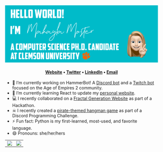 <!-- ### Hi there 👋 -->

<!--
**makayla-moster/makayla-moster** is a ✨ _special_ ✨ repository because its `README.md` (this file) appears on your GitHub profile.

Here are some ideas to get you started:

- 🤖 I’m currently working on ...
- 🌱 I’m currently learning ...
- 👯 I’m looking to collaborate on ...
- 🤔 I’m looking for help with ...
- 💬 Ask me about ...
- 📫 How to reach me: ...
- 😄 Pronouns: ...
- ⚡ Fun fact: ...
-->


<!-- <h3>Hello there! 👋<br>I'm Makayla Moster<br>a Computer Science Ph.D. student at Clemson University</h3> -->

![](imgs/Readme_2.png)

<h4 align="center"> <a href="https://makayla-moster.github.io/index.html">Website</a> • <a href="https://twitter.com/makaylamoster">Twitter</a> • <a href="https://www.linkedin.com/in/mmoster/">LinkedIn</a> • <a href="mailto:mmoster@clemson.edu">Email</a></h4>

- 🤖 I’m currently working on HammerBot! A [Discord bot](https://github.com/makayla-moster/HammerBot) and a [Twitch bot](https://github.com/makayla-moster/HammerBot_Twitch) focused on the Age of Empires 2 community.
- 🌱 I’m currently learning React to update my [personal website](https://makayla-moster.github.io/).
- 💻 I recently collaborated on a [Fractal Generation Website](https://fractals.iapetus11.me/) as part of a Hackathon.
- ☠ I recently created a [pirate-themed hangman game](https://makayla-moster.github.io/hackman_hangman/) as part of a Discord Programming Challenge.
- ⚡ Fun fact: Python is my first-learned, most-used, and favorite language.
- 😄 Pronouns: she/her/hers
<!-- - 🌱 I’m currently learning how to transfer [HammerBot](https://github.com/makayla-moster/HammerBot) into a [Twitch HammerBot](https://github.com/makayla-moster/HammerBot_Twitch). -->

<!-- - I'm currently working on HammerBot, a Discord and (hopefully soon) Twitch bot focused around the Age of Empires 2 community. 

[![Makayla's GitHub stats](https://github-readme-stats.vercel.app/api?username=makayla-moster&count_private=true&show_icons=true&theme=react)](https://github.com/makayla-moster/github-readme-stats)[![Readme Card](https://github-readme-stats.vercel.app/api/pin/?username=makayla-moster&repo=HammerBot&theme=react)](https://github.com/makayla-moster/HammerBot) -->

<!-- [![Moster-Used Languages](https://github-readme-stats.vercel.app/api/top-langs/?username=makayla-moster&layout=compact&theme=github_dark)](https://github.com/makayla-moster/github-readme-stats) -->


<table>
  <tr>
    <td valign="top" width="50%">
      <a href="https://github.com/DenverCoder1/github-readme-streak-stats">
        <img align="left" src="https://github-readme-stats.vercel.app/api?username=makayla-moster&count_private=true&show_icons=true&theme=react" class="responsive" />
      </a>
    </td>
    <td valign="top" width="50%">
      <a href="https://github.com/anuraghazra/github-readme-stats">
        <img align="right" src="http://github-readme-streak-stats.herokuapp.com?user=makayla-moster&theme=react" class="responsive" />
      </a>
    </td>
  </tr>
  
<!--   <tr>
    <td valign="top" width="50%">
      <a href="https://github.com/anuraghazra/github-readme-stats">
        <img src="https://github-readme-stats.vercel.app/api/wakatime?username=makaylamoster&theme=react&custom_title=Wakatime%20Stats%20(All%20 Time)&layout=compact" align="right">
      </a>
    </td>
    <td valign="top" width="50%">
      <a href="https://github.com/anuraghazra/github-readme-stats">
            <img align="left" src="https://github-readme-stats.vercel.app/api/top-langs/?username=makayla-moster&theme=react&card_width=500&langs_count=9" class="responsive" />
      </a>
    </td>
  </tr> -->
</table>
